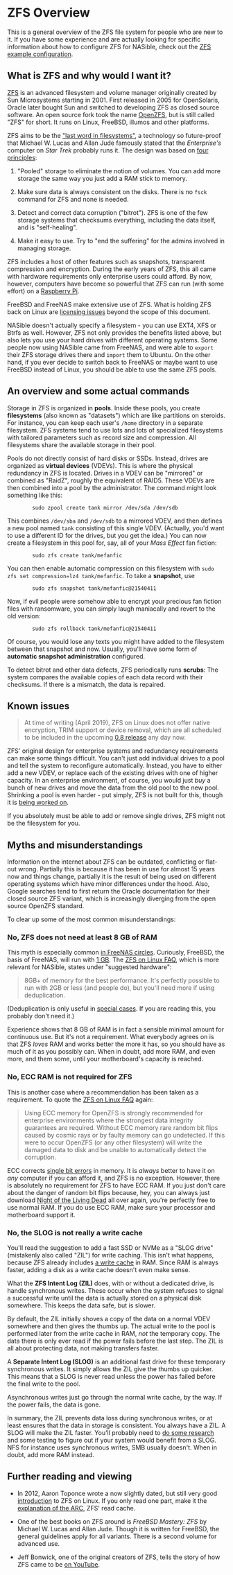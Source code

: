 # ZFS Overview

This is a general overview of the ZFS file system for people who are new to it.
If you have some experience and are actually looking for specific information
about how to configure ZFS for NASible, check out the [ZFS example
configuration](zfs_configuration.md).  

## What is ZFS and why would I want it?

[ZFS](https://en.wikipedia.org/wiki/ZFS) is an advanced filesystem and volume
manager originally created by Sun Microsystems starting in 2001. First released
in 2005 for OpenSolaris, Oracle later bought Sun and switched to developing ZFS
as closed source software. An open source fork took the name
[OpenZFS](http://www.open-zfs.org/wiki/Main_Page), but is still called "ZFS" for
short. It runs on Linux, FreeBSD, illumos and other platforms.

ZFS aims to be the ["last word in
filesystems"](https://blogs.oracle.com/bonwick/zfs:-the-last-word-in-filesystems),
a technology so future-proof that Michael W. Lucas and Allan Jude famously
stated that the _Enterprise's_ computer on _Star Trek_ probably runs it. The
design was based on [four
principles](https://www.youtube.com/watch?v=MsY-BafQgj4):

1. "Pooled" storage to eliminate the notion of volumes. You can add more storage
   the same way you just add a RAM stick to memory.

1. Make sure data is always consistent on the disks. There is no `fsck` command
   for ZFS and none is needed.

1. Detect and correct data corruption ("bitrot"). ZFS is one of the few storage
   systems that checksums everything, including the data itself, and is
   "self-healing".

1. Make it easy to use. Try to "end the suffering" for the admins involved in
   managing storage.

ZFS includes a host of other features such as snapshots, transparent compression
and encryption. During the early years of ZFS, this all came with hardware
requirements only enterprise users could afford. By now, however, computers have
become so powerful that ZFS can run (with some effort) on a [Raspberry
Pi](https://gist.github.com/mohakshah/b203d33a235307c40065bdc43e287547). 

FreeBSD and FreeNAS make extensive use of ZFS. What is holding ZFS back on Linux
are [licensing issues](https://en.wikipedia.org/wiki/OpenZFS#History) beyond the
scope of this document. 

NASible doesn't actually specify a filesystem - you can use EXT4, XFS or
Btrfs as well. However, ZFS not only provides the benefits listed above, but
also lets you use your hard drives with different operating systems. Some people
now using NASible came from FreeNAS, and were able to `export` their ZFS
storage drives there and `import` them to Ubuntu. On the other hand, if you ever
decide to switch back to FreeNAS or maybe want to use FreeBSD instead of Linux,
you should be able to use the same ZFS pools. 

## An overview and some actual commands

Storage in ZFS is organized in **pools**. Inside these pools, you create
**filesystems** (also known as "datasets") which are like partitions on
steroids. For instance, you can keep each user's `/home` directory in a separate
filesystem. ZFS systems tend to use lots and lots of specialized filesystems
with tailored parameters such as record size and compression. All filesystems
share the available storage in their pool. 

Pools do not directly consist of hard disks or SSDs. Instead, drives are
organized as **virtual devices** (VDEVs). This is where the physical redundancy
in ZFS is located. Drives in a VDEV can be "mirrored" or combined as "RaidZ",
roughly the equivalent of RAID5. These VDEVs are then combined into a pool by the
administrator. The command might look something like this:

```
        sudo zpool create tank mirror /dev/sda /dev/sdb
```

This combines `/dev/sba` and `/dev/sdb` to a mirrored VDEV, and then defines a
new pool named `tank` consisting of this single VDEV. (Actually, you'd want to
use a different ID for the drives, but you get the idea.) You can now create a
filesystem in this pool for, say, all of your _Mass Effect_ fan fiction: 

```
        sudo zfs create tank/mefanfic
```

You can then enable automatic compression on this filesystem with `sudo zfs set
compression=lz4 tank/mefanfic`. To take a **snapshot**, use

```
        sudo zfs snapshot tank/mefanfic@21540411
```

Now, if evil people were somehow able to encrypt your precious fan fiction files
with ransomware, you can simply laugh maniacally and revert to the old version: 

```
        sudo zfs rollback tank/mefanfic@21540411
```

Of course, you would lose any texts you might have added to the filesystem
between that snapshot and now. Usually, you'll have some form of **automatic
snapshot administration** configured.

To detect bitrot and other data defects, ZFS periodically runs **scrubs**: The
system compares the available copies of each data record with their checksums.
If there is a mismatch, the data is repaired.


## Known issues 

> At time of writing (April 2019), ZFS on Linux does not offer native
> encryption, TRIM support or device removal, which are all scheduled to be
> included in the upcoming [0.8
> release](https://www.phoronix.com/scan.php?page=news_item&px=ZFS-On-Linux-0.8-RC1-Released)
> any day now.

ZFS' original design for enterprise systems and redundancy requirements can make
some things difficult. You can't just add individual drives to a pool and tell
the system to reconfigure automatically. Instead, you have to either add a new
VDEV, or replace each of the existing drives with one of higher capacity. In an
enterprise environment, of course, you would just _buy_ a bunch of new drives
and move the data from the old pool to the new pool. Shrinking a pool is even
harder - put simply, ZFS is not built for this, though it is [being worked
on](https://www.delphix.com/blog/delphix-engineering/openzfs-device-removal). 

If you absolutely must be able to add or remove single drives, ZFS might not be
the filesystem for you. 

## Myths and misunderstandings 

Information on the internet about ZFS can be outdated, conflicting or flat-out
wrong. Partially this is because it has been in use for almost 15 years now and
things change, partially it is the result of being used on different operating
systems which have minor differences under the hood. Also, Google searches tend
to first return the Oracle documentation for their closed source ZFS variant,
which is increasingly diverging from the open source OpenZFS standard.

To clear up some of the most common misunderstandings:

### No, ZFS does not need at least 8 GB of RAM

This myth is especially common [in FreeNAS
circles](https://www.ixsystems.com/community/threads/does-freenas-really-need-8gb-of-ram.38685/).
Curiously, FreeBSD, the basis of FreeNAS, will run with [1
GB](https://wiki.freebsd.org/ZFSTuningGuide). The [ZFS on Linux
FAQ](https://github.com/zfsonlinux/zfs/wiki/FAQ#hardware-requirements), which is
more relevant for NASible, states under "suggested hardware":

> 8GB+ of memory for the best performance. It's perfectly possible to run with
> 2GB or less (and people do), but you'll need more if using deduplication.

(Deduplication is only useful in [special
cases](http://open-zfs.org/wiki/Performance_tuning#Deduplication). If you are
reading this, you probably don't need it.)

Experience shows that 8 GB of RAM is in fact a sensible minimal amount for
continuous use. But it's not a requirement. What everybody agrees on is that ZFS
_loves_ RAM and works better the more it has, so you should have as much of it
as you possibly can. When in doubt, add more RAM, and even more, and them some,
until your motherboard's capacity is reached.

### No, ECC RAM is not required for ZFS

This is another case where a recommendation has been taken as a requirement. To
quote the [ZFS on Linux
FAQ](https://github.com/zfsonlinux/zfs/wiki/FAQ#do-i-have-to-use-ecc-memory-for-zfs)
again: 

> Using ECC memory for OpenZFS is strongly recommended for enterprise
> environments where the strongest data integrity guarantees are required.
> Without ECC memory rare random bit flips caused by cosmic rays or by faulty
> memory can go undetected. If this were to occur OpenZFS (or any other
> filesystem) will write the damaged data to disk and be unable to automatically
> detect the corruption.

ECC corrects [single bit errors](https://en.wikipedia.org/wiki/ECC_memory) in
memory. It is _always_ better to have it on _any_ computer if you can afford it,
and ZFS is no exception. However, there is absolutely no requirement for ZFS to
have ECC RAM. If you just don't care about the danger of random bit flips
because, hey, you can always just download [Night of the Living
Dead](https://archive.org/details/night_of_the_living_dead) all over again,
you're perfectly free to use normal RAM. If you do use ECC RAM, make sure your
processor and motherboard support it.

### No, the SLOG is not really a write cache

You'll read the suggestion to add a fast SSD or NVMe as a "SLOG drive"
(mistakenly also called "ZIL") for write caching. This isn't what happens,
because ZFS already includes [a write
cache](https://linuxhint.com/configuring-zfs-cache/) in RAM. Since RAM is always
faster, adding a disk as a write cache doesn't even make sense. 

What the **ZFS Intent Log (ZIL)** does, with or without a dedicated drive, is handle
synchronous writes. These occur when the system refuses to signal a successful
write until the data is actually stored on a physical disk somewhere. This keeps
the data safe, but is slower. 

By default, the ZIL initially shoves a copy of the data on a normal VDEV
somewhere and then gives the thumbs up. The actual write to the pool is
performed later from the write cache in RAM, _not_ the temporary copy. The data
there is only ever read if the power fails before the last step. The ZIL is all
about protecting data, not making transfers faster.

A **Separate Intent Log (SLOG)** is an additional fast drive for these temporary
synchronous writes. It simply allows the ZIL give the thumbs up quicker. This
means that a SLOG is never read unless the power has failed before the final
write to the pool. 

Asynchronous writes just go through the normal write cache, by the way. If the
power fails, the data is gone.

In summary, the ZIL prevents data loss during synchronous writes, or at least
ensures that the data in storage is consistent. You always have a ZIL. A SLOG
will make the ZIL faster. You'll probably need to [do some
research](https://www.ixsystems.com/blog/o-slog-not-slog-best-configure-zfs-intent-log/)
and some testing to figure out if your system would benefit from a SLOG. NFS for
instance uses synchronous writes, SMB usually doesn't. When in doubt, add more
RAM instead. 


## Further reading and viewing

- In 2012, Aaron Toponce wrote a now slightly dated, but still very good
  [introduction](https://pthree.org/2012/04/17/install-zfs-on-debian-gnulinux/)
  to ZFS on Linux. If you only read one part, make it the [explanation of the
  ARC](https://pthree.org/2012/12/07/zfs-administration-part-iv-the-adjustable-replacement-cache/),
  ZFS' read cache. 

- One of the best books on ZFS around is _FreeBSD Mastery: ZFS_ by Michael W.
  Lucas and Allan Jude. Though it is written for FreeBSD, the general guidelines
  apply for all variants. There is a second volume for advanced use.

- Jeff Bonwick, one of the original creators of ZFS, tells the story of how ZFS
  came to be [on YouTube](https://www.youtube.com/watch?v=dcV2PaMTAJ4).

